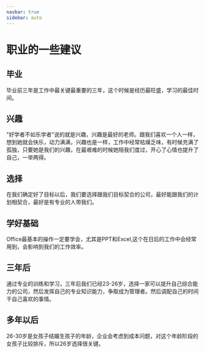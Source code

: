 ```yaml
---
navbar: true
sidebar: auto
---
```


# 职业的一些建议

## 毕业

毕业前三年是工作中最关键最重要的三年，这个时候是经历最旺盛，学习的最佳时间。 

## 兴趣

"好学者不如乐学者"说的就是兴趣，兴趣是最好的老师。跟我们喜欢一个人一样，想到她就会快乐，动力满满，兴趣也是一样，工作中经常枯燥乏味，有时候充满了孤独，只要她是我们的兴趣，在最艰难的时候她陪我们度过，开心了心情也提升了自己，一举两得。

## 选择

在我们确定好了目标以后，我们要选择跟我们目标契合的公司，最好能跟我们的计划相契合，最好是有专业的人带我们。

## 学好基础

   Office最基本的操作一定要学会，尤其是PPT和Excel,这个在日后的工作中会经常用到，会影响到我们的工作效率。
	
## 三年后

   通过专业的训练和学习，三年后我们已经23-26岁，选择一家可以提升自己综合能力的公司，然后发挥自己的专业知识能力，争取成为管理者。然后调配自己的时间干自己喜欢的事情。

## 多年以后

   26-30岁是女孩子结婚生孩子的年龄，企业会考虑到成本问题，对这个年龄阶段的女孩子比较排斥，所以26岁选择很关键。